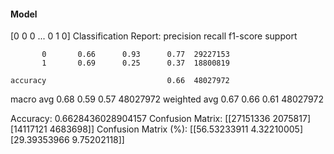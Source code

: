 #### Model
[0 0 0 ... 0 1 0]
Classification Report:
              precision    recall  f1-score   support

           0       0.66      0.93      0.77  29227153
           1       0.69      0.25      0.37  18800819

    accuracy                           0.66  48027972
   macro avg       0.68      0.59      0.57  48027972
weighted avg       0.67      0.66      0.61  48027972

Accuracy: 0.6628436028904157
Confusion Matrix:
[[27151336  2075817]
 [14117121  4683698]]
Confusion Matrix (%):
[[56.53233911  4.32210005]
 [29.39353966  9.75202118]]
